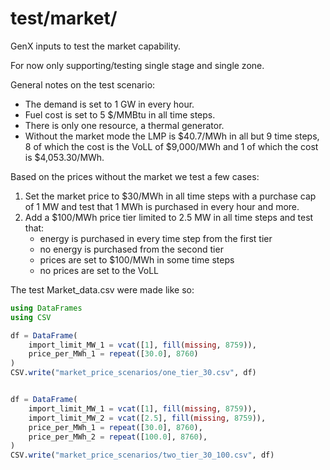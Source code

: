# test/market/
GenX inputs to test the market capability. 

For now only supporting/testing single stage and single zone.

General notes on the test scenario:
- The demand is set to 1 GW in every hour.
- Fuel cost is set to 5 $/MMBtu in all time steps.
- There is only one resource, a thermal generator.
- Without the market mode the LMP is $40.7/MWh in all but 9 time steps, 8 of which the cost is the
  VoLL of $9,000/MWh and 1 of which the cost is $4,053.30/MWh.

Based on the prices without the market we test a few cases:
1. Set the market price to $30/MWh in all time steps with a purchase cap of 1 MW and test that 1 MWh
   is purchased in every hour and more.
1. Add a $100/MWh price tier limited to 2.5 MW in all time steps and test that:
    - energy is purchased in every time step from the first tier
    - no energy is purchased from the second tier
    - prices are set to $100/MWh in some time steps
    - no prices are set to the VoLL

The test Market_data.csv were made like so:
```julia
using DataFrames
using CSV

df = DataFrame(
    import_limit_MW_1 = vcat([1], fill(missing, 8759)), 
    price_per_MWh_1 = repeat([30.0], 8760)
)
CSV.write("market_price_scenarios/one_tier_30.csv", df)


df = DataFrame(
    import_limit_MW_1 = vcat([1], fill(missing, 8759)), 
    import_limit_MW_2 = vcat([2.5], fill(missing, 8759)),
    price_per_MWh_1 = repeat([30.0], 8760),
    price_per_MWh_2 = repeat([100.0], 8760),
)
CSV.write("market_price_scenarios/two_tier_30_100.csv", df)

```
